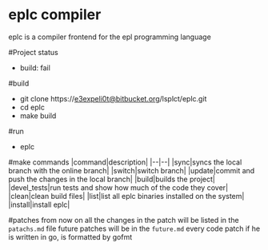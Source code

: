 # eplc compiler 
eplc is a compiler frontend for the epl programming language

#Project status
* build: fail

#build
* git clone https://e3expeli0t@bitbucket.org/lsplct/eplc.git
* cd eplc
* make build

#run 
* eplc <filename>

#make commands
|command|description|
|--|--|
|sync|syncs the local branch with the online branch|
|switch|switch branch|
|update|commit and push the changes in the local branch|
|build|builds the project|
|devel_tests|run tests and show how much of the code they cover|
|clean|clean build files|
|list|list all eplc binaries installed on the system|
|install|install eplc|

#patches
from now on all the changes in the patch will be listed in the `patachs.md` file
future patches will be in the  `future.md`
every code patch if he is written in go, is formatted by gofmt 